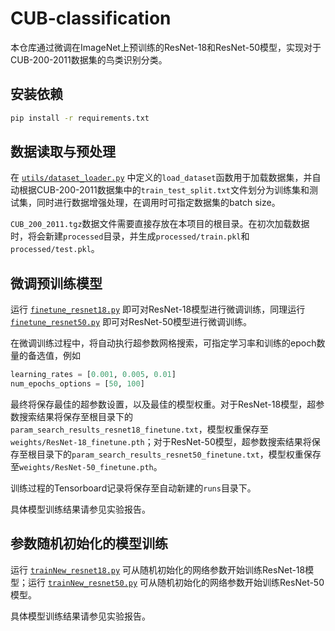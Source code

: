 # CUB-classification
本仓库通过微调在ImageNet上预训练的ResNet-18和ResNet-50模型，实现对于CUB-200-2011数据集的鸟类识别分类。

## 安装依赖

```bash
pip install -r requirements.txt
```

## 数据读取与预处理

在 [`utils/dataset_loader.py`](utils/dataset_loader.py) 中定义的`load_dataset`函数用于加载数据集，并自动根据CUB-200-2011数据集中的`train_test_split.txt`文件划分为训练集和测试集，同时进行数据增强处理，在调用时可指定数据集的batch size。

`CUB_200_2011.tgz`数据文件需要直接存放在本项目的根目录。在初次加载数据时，将会新建`processed`目录，并生成`processed/train.pkl`和`processed/test.pkl`。

## 微调预训练模型

运行 [`finetune_resnet18.py`](finetune_resnet18.py) 即可对ResNet-18模型进行微调训练，同理运行[`finetune_resnet50.py`](finetune_resnet50.py) 即可对ResNet-50模型进行微调训练。

在微调训练过程中，将自动执行超参数网格搜索，可指定学习率和训练的epoch数量的备选值，例如
```python
learning_rates = [0.001, 0.005, 0.01]
num_epochs_options = [50, 100]
```

最终将保存最佳的超参数设置，以及最佳的模型权重。对于ResNet-18模型，超参数搜索结果将保存至根目录下的`param_search_results_resnet18_finetune.txt`，模型权重保存至`weights/ResNet-18_finetune.pth`；对于ResNet-50模型，超参数搜索结果将保存至根目录下的`param_search_results_resnet50_finetune.txt`，模型权重保存至`weights/ResNet-50_finetune.pth`。

训练过程的Tensorboard记录将保存至自动新建的`runs`目录下。

具体模型训练结果请参见实验报告。

## 参数随机初始化的模型训练

运行 [`trainNew_resnet18.py`](trainNew_resnet18.py) 可从随机初始化的网络参数开始训练ResNet-18模型；运行 [`trainNew_resnet50.py`](trainNew_resnet50.py) 可从随机初始化的网络参数开始训练ResNet-50模型。

具体模型训练结果请参见实验报告。